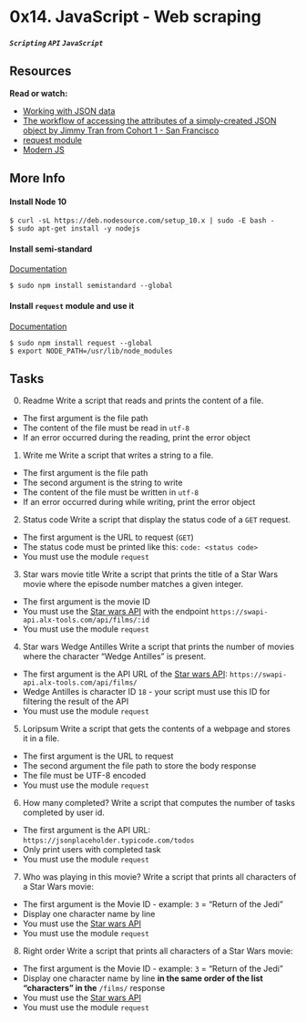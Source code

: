 # 0x14. JavaScript - Web scraping
##### `Scripting` `API` `JavaScript`

## Resources
**Read or watch:**

* [Working with JSON data](https://developer.mozilla.org/en-US/docs/Learn/JavaScript/Objects/JSON)
* [The workflow of accessing the attributes of a simply-created JSON object by Jimmy Tran from Cohort 1 - San Francisco](https://medium.com/@vietkieutie/the-workflow-of-accessing-the-attributes-of-a-simply-created-json-object-82a5b33e2319)
* [request module](https://github.com/request/request)
* [Modern JS](https://github.com/mbeaudru/modern-js-cheatsheet)

## More Info
#### Install Node 10
```
$ curl -sL https://deb.nodesource.com/setup_10.x | sudo -E bash -
$ sudo apt-get install -y nodejs
```
#### Install semi-standard
[Documentation](https://github.com/standard/semistandard)
```
$ sudo npm install semistandard --global
```
#### Install `request` module and use it
[Documentation](https://github.com/request/request)
```
$ sudo npm install request --global
$ export NODE_PATH=/usr/lib/node_modules
```

## Tasks
0. Readme
Write a script that reads and prints the content of a file.

* The first argument is the file path
* The content of the file must be read in `utf-8`
* If an error occurred during the reading, print the error object

1. Write me
Write a script that writes a string to a file.

* The first argument is the file path
* The second argument is the string to write
* The content of the file must be written in `utf-8`
* If an error occurred during while writing, print the error object

2. Status code
Write a script that display the status code of a `GET` request.

* The first argument is the URL to request (`GET`)
* The status code must be printed like this: `code: <status code>`
* You must use the module `request`

3. Star wars movie title
Write a script that prints the title of a Star Wars movie where the episode number matches a given integer.

* The first argument is the movie ID
* You must use the [Star wars API](https://swapi-api.alx-tools.com/) with the endpoint `https://swapi-api.alx-tools.com/api/films/:id`
* You must use the module `request`

4. Star wars Wedge Antilles
Write a script that prints the number of movies where the character “Wedge Antilles” is present.

* The first argument is the API URL of the [Star wars API](https://swapi-api.alx-tools.com/): `https://swapi-api.alx-tools.com/api/films/`
* Wedge Antilles is character ID `18` - your script must use this ID for filtering the result of the API
* You must use the module `request`

5. Loripsum
Write a script that gets the contents of a webpage and stores it in a file.

* The first argument is the URL to request
* The second argument the file path to store the body response
* The file must be UTF-8 encoded
* You must use the module `request`

6. How many completed?
Write a script that computes the number of tasks completed by user id.

* The first argument is the API URL: `https://jsonplaceholder.typicode.com/todos`
* Only print users with completed task
* You must use the module `request`

7. Who was playing in this movie?
Write a script that prints all characters of a Star Wars movie:

* The first argument is the Movie ID - example: `3` = “Return of the Jedi”
* Display one character name by line
* You must use the [Star wars API](https://swapi-api.alx-tools.com/)
* You must use the module `request`

8. Right order
Write a script that prints all characters of a Star Wars movie:

* The first argument is the Movie ID - example: `3` = “Return of the Jedi”
* Display one character name by line **in the same order of the list “characters” in the** `/films/` response
* You must use the [Star wars API](https://swapi-api.alx-tools.com/)
* You must use the module `request`
